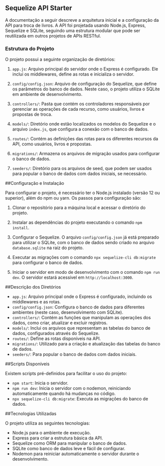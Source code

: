## Sequelize API Starter

A documentação a seguir descreve a arquitetura inicial e a configuração da API para troca de livros. A API foi projetada usando Node.js, Express, Sequelize e SQLite, seguindo uma estrutura modular que pode ser reutilizada em outros projetos de APIs RESTful.

### Estrutura do Projeto

O projeto possui a seguinte organização de diretórios:

1. `app.js`: Arquivo principal do servidor onde o Express é configurado. Ele inclui os middlewares, define as rotas e inicializa o servidor.

2. `config/config.json`: Arquivo de configuração do Sequelize, que define os parâmetros do banco de dados. Neste caso, o projeto utiliza o SQLite em ambiente de desenvolvimento.

3. `controllers/`: Pasta que contém os controladores responsáveis por gerenciar as operações de cada recurso, como usuários, livros e propostas de troca.

4. `models/`: Diretório onde estão localizados os modelos do Sequelize e o arquivo `index.js`, que configura a conexão com o banco de dados.

5. `routes/`: Contém as definições das rotas para os diferentes recursos da API, como usuários, livros e propostas.

6. `migrations/`: Armazena os arquivos de migração usados para configurar o banco de dados.

7. `seeders/`: Diretório para os arquivos de seed, que podem ser usados para popular o banco de dados com dados iniciais, se necessário.

##Configuração e Instalação

Para configurar o projeto, é necessário ter o Node.js instalado (versão 12 ou superior), além do npm ou yarn. Os passos para configuração são:

1. Clonar o repositório para a máquina local e acessar o diretório do projeto.

2. Instalar as dependências do projeto executando o comando `npm install`.

3. Configurar o Sequelize. O arquivo `config/config.json` já está preparado para utilizar o SQLite, com o banco de dados sendo criado no arquivo `database.sqlite` na raiz do projeto.

4. Executar as migrações com o comando `npx sequelize-cli db:migrate` para configurar o banco de dados.

5. Iniciar o servidor em modo de desenvolvimento com o comando `npm run dev`. O servidor estará acessível em `http://localhost:3000`.

##Descrição dos Diretórios

- `app.js`: Arquivo principal onde o Express é configurado, incluindo os middlewares e as rotas.
- `config/config.json`: Configura o banco de dados para diferentes ambientes (neste caso, desenvolvimento com SQLite).
- `controllers/`: Contém as funções que manipulam as operações dos dados, como criar, atualizar e excluir registros.
- `models/`: Inclui os arquivos que representam as tabelas do banco de dados, configurados através do Sequelize.
- `routes/`: Define as rotas disponíveis na API.
- `migrations/`: Utilizado para a criação e atualização das tabelas do banco de dados.
- `seeders/`: Para popular o banco de dados com dados iniciais.

##Scripts Disponíveis

Existem scripts pré-definidos para facilitar o uso do projeto:

- `npm start`: Inicia o servidor.
- `npm run dev`: Inicia o servidor com o nodemon, reiniciando automaticamente quando há mudanças no código.
- `npx sequelize-cli db:migrate`: Executa as migrações do banco de dados.

##Tecnologias Utilizadas

O projeto utiliza as seguintes tecnologias:
- Node.js para o ambiente de execução.
- Express para criar a estrutura básica da API.
- Sequelize como ORM para manipular o banco de dados.
- SQLite como banco de dados leve e fácil de configurar.
- Nodemon para reiniciar automaticamente o servidor durante o desenvolvimento.
